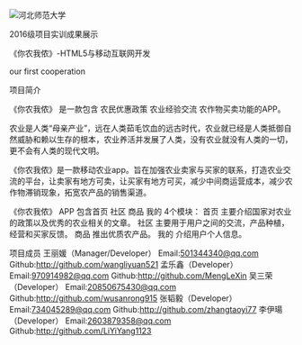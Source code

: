 ![河北师范大学](https://github.com/edu2act/project-training-2015/blob/master/image/logo.png)

2016级项目实训成果展示

《你农我侬》-HTML5与移动互联网开发

our first cooperation

项目简介

《你农我侬》 是一款包含 农民优惠政策 农业经验交流 农作物买卖功能的APP。

农业是人类“母亲产业”，远在人类茹毛饮血的远古时代，农业就已经是人类抵御自然威胁和赖以生存的根本，农业养活并发展了人类，没有农业就没有人类的一切，更不会有人类的现代文明。

《你农我侬》是一款移动农业app。旨在加强农业卖家与买家的联系，打造农业交流的平台，让卖家有地方可卖，让买家有地方可买，减少中间商运营成本，减少农作物滞销现象，拓宽农产品的销售渠道。

《你农我侬》 APP 包含首页 社区 商品 我的 4个模块：
首页 主要介绍国家对农业的政策以及优秀的农业相关的文章。
社区 主要用于用户之间的交流，产品种植，经营和买家反馈。
商品 推出优质农产品。
我的 介绍用户个人信息。

项目成员
王丽媛（Manager/Developer）
  Email:501344340@qq.com
  Github:http://github.com/wangliyuan521
孟乐鑫（Developer）
  Email:970914982@qq.com
  Github:http://github.com/MengLeXin
吴三荣（Developer）
  Email:20850675430@qq.com
  Github:http://github.com/wusanrong915
张韬毅（Developer）
  Email:734045289@qq.com
  Github:http://github.com/zhangtaoyi77
李伊瑒（Developer）
  Email:2603879358@qq.com
  Github:http://github.com/LiYiYang1123
